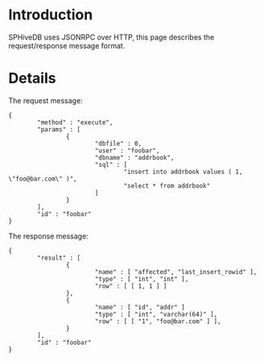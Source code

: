 # Introduction #

SPHiveDB uses JSONRPC over HTTP, this page describes the request/response message format.


# Details #

The request message:

```
{  
        "method" : "execute",  
        "params" : [  
                {  
                        "dbfile" : 0,  
                        "user" : "foobar",  
                        "dbname" : "addrbook",  
                        "sql" : [  
                                "insert into addrbook values ( 1, \"foo@bar.com\" )",  
                                "select * from addrbook"  
                        ]  
                }  
        ],  
        "id" : "foobar"  
}
```

The response message:
```
{  
        "result" : [  
                {  
                        "name" : [ "affected", "last_insert_rowid" ],  
                        "type" : [ "int", "int" ],  
                        "row" : [ [ 1, 1 ] ]  
                },  
                {  
                        "name" : [ "id", "addr" ]  
                        "type" : [ "int", "varchar(64)" ],  
                        "row" : [ [ "1", "foo@bar.com" ] ],  
                }  
        ],  
        "id" : "foobar"  
}  
```